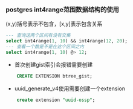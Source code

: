 ### postgres int4range范围数据结构的使用
(x,y)括号表示不包含，[x,y]表示包含关系
```sql
--- 查询这两个区间有没有交集
select int4range(1, 10) && int4range(12, 20);
--- 查看一个数是不是在这个区间之内
select int4range(1, 10) @> 12;
```

* 首次创建gist索引会报错需要创建
```sql
    CREATE EXTENSION btree_gist;
```
* uuid_generate_v4使用需要创建一个extension
```sql
    create extension "uuid-ossp";
```

